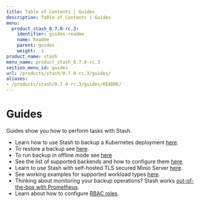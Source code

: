 ```yaml
---
title: Table of Contents | Guides
description: Table of Contents | Guides
menu:
  product_stash_0.7.0-rc.3:
    identifier: guides-readme
    name: Readme
    parent: guides
    weight: -1
product_name: stash
menu_name: product_stash_0.7.0-rc.3
section_menu_id: guides
url: /products/stash/0.7.0-rc.3/guides/
aliases:
- /products/stash/0.7.0-rc.3/guides/README/
---
```


# Guides

Guides show you how to perform tasks with Stash.

- Learn how to use Stash to backup a Kubernetes deployment [here](/products/stash/0.7.0-rc.3/guides/backup).
- To restore a backup see [here](/products/stash/0.7.0-rc.3/guides/restore).
- To run backup in offline mode see [here](/products/stash/0.7.0-rc.3/guides/offline_backup)
- See the list of supported backends and how to configure them [here](/products/stash/0.7.0-rc.3/guides/backends).
- Learn to use Stash with self-hosted TLS secured Minio Server [here](/products/stash/0.7.0-rc.3/guides/minio_server).
- See working examples for supported workload types [here](/products/stash/0.7.0-rc.3/guides/workloads).
- Thinking about monitoring your backup operations? Stash works [out-of-the-box with Prometheus](/products/stash/0.7.0-rc.3/guides/monitoring).
- Learn about how to configure [RBAC roles](/products/stash/0.7.0-rc.3/guides/rbac).
